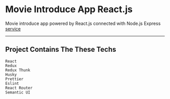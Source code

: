 # Movie Introduce App React.js
Movie introduce app powered by React.js connected with Node.js Express [service](https://github.com/crazycoder-io/node-js-movie-api)

<hr>

## Project Contains The These Techs
    React
    Redux
    Redux Thunk
    Husky
    Prettier
    Eslint
    React Router
    Semantic UI
